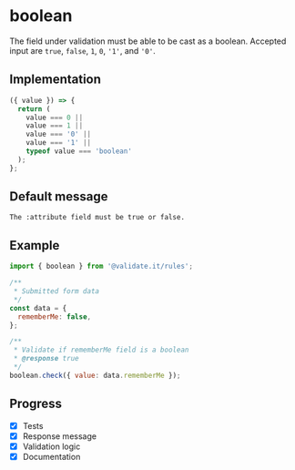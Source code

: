 # boolean

The field under validation must be able to be cast as a boolean. Accepted input are `true`, `false`, `1`, `0`, `'1'`, and `'0'`.

## Implementation

```js
({ value }) => {
  return (
    value === 0 ||
    value === 1 ||
    value === '0' ||
    value === '1' ||
    typeof value === 'boolean'
  );
};
```

## Default message

```
The :attribute field must be true or false.
```

## Example

```js
import { boolean } from '@validate.it/rules';

/**
 * Submitted form data
 */
const data = {
  rememberMe: false,
};

/**
 * Validate if rememberMe field is a boolean
 * @response true
 */
boolean.check({ value: data.rememberMe });
```

## Progress

- [x] Tests
- [x] Response message
- [x] Validation logic
- [x] Documentation
